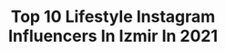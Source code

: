 ---
title: Top 10 Lifestyle Instagram Influencers In Izmir In 2021
description: >-
  Find top lifestyle Instagram influencers in Izmir in 2021. Most popular hashtags: #izmir #photooftheday #blogger #like4likes.
platform: Instagram
hits: 108
text_top: See the top-rated Instagram accounts on inBeat.
text_bottom: inBeat aggregates 108 Instagram influencers like this in Izmir, Turkey for you to pitch.
profiles:
  - username: "semaaydemirofficial"
    fullname: >-
      SEMA AYDEMiR
    bio: >-
      Olimpic Games London🏃 🎥TV8 Reklam ve iş birliği TD İLETİŞİM: +905446772101 @essenorafitnessspa
    location: "Turkey"
    followers: 779172
    engagement: 202
    commentsToLikes: 0.037128
    id: ck5c2owdlxojg0i11nh0058z6
    verified: true
    hashtags: "#maviserum, #sac, #semaaydemir, #moda"
  - username: "bengitheblogger"
    fullname: >-
      Bengi the Blogger 💞
    bio: >-
      💋 Makyaj & Bakım & Lifestyle 📍 İzmir 📩 PR & işbirliği & iletişim için DM ya da e-posta 🎥 YouTube 👇🏻
    location: "Turkey"
    followers: 18826
    engagement: 297
    commentsToLikes: 0.091114
    id: ck15sub6ueu3h0i19jzemod3j
    verified: false
    hashtags: "#neutrogena, #gratismoru, #skincareproducts, #avon"
  - username: "pitikareee"
    fullname: >-
      
    bio: >-
      “aynı yerde değil, aynı gökteyiz!” •gezi | fotoğraf | kitap | dekor• 📍İzmir
    location: "Turkey"
    followers: 6754
    engagement: 1463
    commentsToLikes: 0.021341
    id: ckaot2a4uu1yz0i783ux6fqsk
    verified: false
    hashtags: "#instalike, #catlovers, #follow, #likelike"
  - username: "seelcanyvz"
    fullname: >-
      SELCAN YAVUZ
    bio: >-
      Lifestyle| H88🖤 İzmir 🇹🇷 Founder Of @shinehour.boutique
    location: "Turkey"
    followers: 187375
    engagement: 587
    commentsToLikes: 0.011454
    id: ckf5v960snr1c0j23tqkgf88k
    verified: false
    hashtags: "#sundayfunday, #sunshine, #todayme, #tbt"
  - username: "guzellikmodu"
    fullname: >-
      Buse ⭐️ÇEKİLİŞ VAR
    bio: >-
      Makeup|Beauty|Lifestyle|Shopping✨ 📍İzmir 💌PR:DM//MAİL
    location: "Turkey"
    followers: 31155
    engagement: 148
    commentsToLikes: 0.039099
    id: ck13cm47f10p40i199bxda3ru
    verified: false
    hashtags: "#lipstick, #makeup, #instadaily, #follow4followback"
  - username: "arzuu_toprakk"
    fullname: >-
      Arzu Toprak
    bio: >-
      👗👠👛❣️🎈 Nişantaşi Üniversitesi.✏ Bankacılık ve Sigortacılık.💸 Reklam ve işbirliği için DM 💫 En mükemmel Adalet Vicdan'dır...
    location: "Turkey"
    followers: 18028
    engagement: 613
    commentsToLikes: 0.007642
    id: ckf5m660lsftk0j234pason7w
    verified: false
    hashtags: "#style, #styleblogger, #photographer, #prettylittleliars"
  - username: "nihanayanoglu"
    fullname: >-
      ℕ I H A ℕ
    bio: >-
      Lifestyle 🌟 Based in Izmir 📍 ELT | Translator 🇬🇧
    location: "Turkey"
    followers: 11708
    engagement: 473
    commentsToLikes: 0.140268
    id: ck13agb68q9710i19irrzsxis
    verified: false
    hashtags: "#bloggerpost, #style, #fashion, #photooftheday"
  - username: "korayozpalamutcu"
    fullname: >-
      Koray Özpalamutçu
    bio: >-
      • Travel and Lifestyle Photographer • Based in Izmir • Official Ambassador @haidafilter • Ambassador @oppomobiletr
    location: "Turkey"
    followers: 424097
    engagement: 208
    commentsToLikes: 0.021885
    id: ck55kezv8z5ow0i11ahfdqezb
    verified: false
    hashtags: "#eclectic, #hellofrom, #sony, #moodygrams"
  - username: "bysulekurtar"
    fullname: >-
      ŞULE KURTAR butik ✨
    bio: >-
      ♡ @sulekurtar ♡ Reklam ve İşbirliği için dm ♡ Değişim mevcut (3 gün) ♡ İndirimli ürünlerde değişim yoktur ♡ İade yoktur ♡ Ürün ayrımı yapamıyoruz 🖤
    location: "Turkey"
    followers: 114637
    engagement: 156
    commentsToLikes: 0.003016
    id: ckf5lw2w7r9wi0j23p1zxa41y
    verified: false
    hashtags: ""
  - username: "sevimlizadeblog"
    fullname: >-
      sevimlizadeblog
    bio: >-
      Dıy ✂️ #diylerkıskansın My home🍹 Coffee lovers ☕ amateur pics 🇹🇷 Travel 🚗 Benim objektifimden 📸 DM ❌
    location: "Turkey"
    followers: 24161
    engagement: 340
    commentsToLikes: 0.075447
    id: ck8t95ojrmywe0j78rwd0g528
    verified: false
    hashtags: "#design, #photooftheday, #kahvekeyfi, #emin"
---